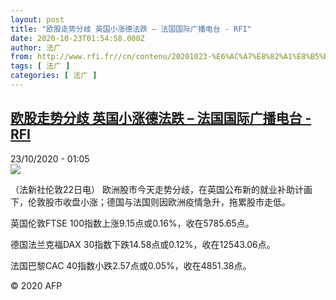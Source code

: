 ```yaml
---
layout: post
title: "欧股走势分歧 英国小涨德法跌 – 法国国际广播电台 - RFI"
date: 2020-10-23T01:54:58.000Z
author: 法广
from: http://www.rfi.fr//cn/contenu/20201023-%E6%AC%A7%E8%82%A1%E8%B5%B0%E5%8A%BF%E5%88%86%E6%AD%A7-%E8%8B%B1%E5%9B%BD%E5%B0%8F%E6%B6%A8%E5%BE%B7%E6%B3%95%E8%B7%8C
tags: [ 法广 ]
categories: [ 法广 ]
---
```

<!--1603418098000-->
[欧股走势分歧 英国小涨德法跌 – 法国国际广播电台 - RFI](http://www.rfi.fr//cn/contenu/20201023-%E6%AC%A7%E8%82%A1%E8%B5%B0%E5%8A%BF%E5%88%86%E6%AD%A7-%E8%8B%B1%E5%9B%BD%E5%B0%8F%E6%B6%A8%E5%BE%B7%E6%B3%95%E8%B7%8C)
------

<div>
<div>23/10/2020 - 01:05</div><img src="https://s.rfi.fr/media/display/08d9b808-14c0-11eb-8b76-005056a964fe/w:310/p:16x9/eco0001b.201023070501.jpg"><div class="t-content__body u-clearfix">            <p>（法新社伦敦22日电）    欧洲股市今天走势分歧，在英国公布新的就业补助计画下，伦敦股市收盘小涨；德国与法国则因欧洲疫情急升，拖累股市走低。</p><p>    英国伦敦FTSE 100指数上涨9.15点或0.16%，收在5785.65点。</p><p>    德国法兰克福DAX 30指数下跌14.58点或0.12%，收在12543.06点。</p><p>    法国巴黎CAC 40指数小跌2.57点或0.05%，收在4851.38点。</p>            <p class="t-copyright">© 2020 AFP</p>        </div>
</div>
